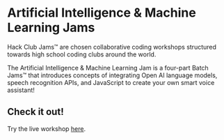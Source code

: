 # Artificial Intelligence & Machine Learning Jams

Hack Club Jams™ are chosen collaborative coding workshops structured towards high school coding clubs around the world.

The Artificial Intelligence & Machine Learning Jam is a four-part Batch Jams™ that introduces concepts of integrating Open AI language models, speech recognition APIs, and JavaScript to create your own smart voice assistant!

## Check it out!
Try the live workshop [here]([https://bemine.sahitid.repl.co/](https://jams.hackclub.com/batch/artificial-intelligence)).
